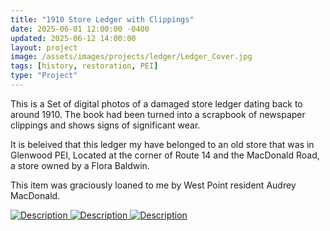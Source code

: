```yaml
---
title: "1910 Store Ledger with Clippings"
date: 2025-06-01 12:00:00 -0400
updated: 2025-06-12 14:00:00
layout: project
image: /assets/images/projects/ledger/Ledger_Cover.jpg
tags: [history, restoration, PEI]
type: "Project"
---
```


This is a Set of digital photos of a damaged store ledger dating back to around 1910. 
The book had been turned into a scrapbook of newspaper clippings and shows signs of significant wear. 

It is beleived that this ledger my have belonged to an old store that was in Glenwood PEI, Located at the corner of Route 14 and the MacDonald Road, a store owned by a Flora Baldwin.

This item was graciously loaned to me by West Point resident Audrey MacDonald.


<div class="gallery">
  <a href="{{ '/assets/images/projects/ledger/.jpg' | relative_url }}">
    <img src="{{ '/assets/images/projects/ledger/thumbnails/.jpg' | relative_url }}" alt="Description">
  </a>
  <a href="{{ '/assets/images/projects/ledger/.jpg' | relative_url }}">
    <img src="{{ '/assets/images/projects/ledger/thumbnails/.jpg' | relative_url }}" alt="Description">
  </a>
  <a href="{{ '/assets/images/projects/ledger/.jpg' | relative_url }}">
    <img src="{{ '/assets/images/projects/ledger/thumbnails/.jpg' | relative_url }}" alt="Description">
  </a>
</div>

